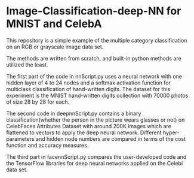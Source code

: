 # Image-Classification-deep-NN for MNIST and CelebA

This repository is a simple example of the multiple category classification on an RGB or grayscale image data set.

The methods are written from scratch, and built-in python methods are utilized the least.

The first part of the code in nnScript.py uses a neural network with one hidden layer of 4 to 24 nodes and a softmax activation function for multiclass classification of hand-written digits. The dataset for this experiment is the MNIST hand-written digits collection with 70000 photos of size 28 by 28 for each.

The second code in deepnnScript.py contains a binary classification(whether the person in the picture wears glasses or not) on CelebFaces Attributes Dataset with around 200K images which are flattened to vectors to apply the deep neural network. Different hyper-parameters and hidden node numbers are compared in terms of the cost function and accuracy measures.

The third part in facennScript.py compares the user-developed code and the TensorFlow libraries for deep neural networks applied on the Celebi data set.
